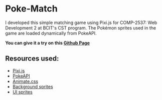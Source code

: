 # Poke-Match

I developed this simple matching game using Pixi.js for COMP-2537: Web Development 2 at BCIT's CST program. 
The Pokémon sprites used in the game are loaded dynamically from PokeAPI.

**You can give it a try on this [Github Page](https://shivaunbartoo.github.io/COMP-2537_Assignment3/)**
## Resources used:

- [Pixi.js](https://pixijs.com/)
- [PokeAPI](https://pokeapi.co/)
- [Animate.css](https://animate.style/)
- [Background sprites](https://www.spriters-resource.com/game_boy_advance/pokemonfireredleafgreen/sheet/3870/)
- [UI sprites](https://itch.io/queue/c/937555/gamedev-resources?game_id=268592)

